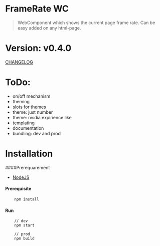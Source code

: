 # FrameRate WC
> WebComponent which shows the current page frame rate.
> Can be easy added on any html-page.

# Version: v0.4.0
[CHANGELOG](CHANGELOG.md)

# ToDo:
- on/off mechanism
- theming
- slots for themes
- theme: just number
- theme: nvidia expirience like
- templating
- documentation
- bundling: dev and prod

# Installation
####Prerequarement
  * [NodeJS](https://nodejs.org/en/)

#### Prerequisite
```
    npm install
```    

#### Run
```angular2html
    // dev
    npm start

    // prod
    npm build
```